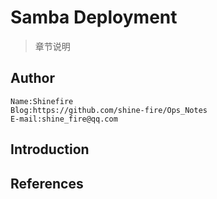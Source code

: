 # Samba Deployment

> 章节说明



## Author

```
Name:Shinefire
Blog:https://github.com/shine-fire/Ops_Notes
E-mail:shine_fire@qq.com
```



## Introduction





## References




